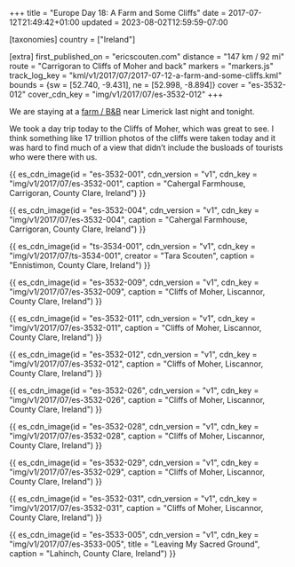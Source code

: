 +++
title = "Europe Day 18: A Farm and Some Cliffs"
date = 2017-07-12T21:49:42+01:00
updated = 2023-08-02T12:59:59-07:00

[taxonomies]
country = ["Ireland"]

[extra]
first_published_on = "ericscouten.com"
distance = "147 km / 92 mi"
route = "Carrigoran to Cliffs of Moher and back"
markers = "markers.js"
track_log_key = "kml/v1/2017/07/2017-07-12-a-farm-and-some-cliffs.kml"
bounds = {sw = [52.740, -9.431], ne = [52.998, -8.894]}
cover = "es-3532-012"
cover_cdn_key = "img/v1/2017/07/es-3532-012"
+++

We are staying at a [farm / B&B](https://cahergal.com) near Limerick last night and tonight.

<!-- more -->

We took a day trip today to the Cliffs of Moher, which was great to see. I think something like 17 trillion photos of the cliffs were taken today and it was hard to find much of a view that didn’t include the busloads of tourists who were there with us.

{{ es_cdn_image(id = "es-3532-001", cdn_version = "v1", cdn_key = "img/v1/2017/07/es-3532-001", caption = "Cahergal Farmhouse, Carrigoran, County Clare, Ireland") }}

{{ es_cdn_image(id = "es-3532-004", cdn_version = "v1", cdn_key = "img/v1/2017/07/es-3532-004", caption = "Cahergal Farmhouse, Carrigoran, County Clare, Ireland") }}

{{ es_cdn_image(id = "ts-3534-001", cdn_version = "v1", cdn_key = "img/v1/2017/07/ts-3534-001", creator = "Tara Scouten", caption = "Ennistimon, County Clare, Ireland") }}

{{ es_cdn_image(id = "es-3532-009", cdn_version = "v1", cdn_key = "img/v1/2017/07/es-3532-009", caption = "Cliffs of Moher, Liscannor, County Clare, Ireland") }}

{{ es_cdn_image(id = "es-3532-011", cdn_version = "v1", cdn_key = "img/v1/2017/07/es-3532-011", caption = "Cliffs of Moher, Liscannor, County Clare, Ireland") }}

{{ es_cdn_image(id = "es-3532-012", cdn_version = "v1", cdn_key = "img/v1/2017/07/es-3532-012", caption = "Cliffs of Moher, Liscannor, County Clare, Ireland") }}

{{ es_cdn_image(id = "es-3532-026", cdn_version = "v1", cdn_key = "img/v1/2017/07/es-3532-026", caption = "Cliffs of Moher, Liscannor, County Clare, Ireland") }}

{{ es_cdn_image(id = "es-3532-028", cdn_version = "v1", cdn_key = "img/v1/2017/07/es-3532-028", caption = "Cliffs of Moher, Liscannor, County Clare, Ireland") }}

{{ es_cdn_image(id = "es-3532-029", cdn_version = "v1", cdn_key = "img/v1/2017/07/es-3532-029", caption = "Cliffs of Moher, Liscannor, County Clare, Ireland") }}

{{ es_cdn_image(id = "es-3532-031", cdn_version = "v1", cdn_key = "img/v1/2017/07/es-3532-031", caption = "Cliffs of Moher, Liscannor, County Clare, Ireland") }}

{{ es_cdn_image(id = "es-3533-005", cdn_version = "v1", cdn_key = "img/v1/2017/07/es-3533-005", title = "Leaving My Sacred Ground", caption = "Lahinch, County Clare, Ireland") }}
